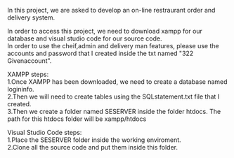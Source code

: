 In this project, we are asked to develop an on-line restraurant order and delivery system.


In order to access this project, we need to download xampp for our database and visual studio code for our source code.
<br>
In order to use the cheif,admin and delivery man features, please use the accounts and password that I created inside the txt named "322 Givenaccount".

XAMPP steps:<br>1.Once XAMPP has been downloaded, we need to create a database named logininfo.
<br>2.Then we will need to create tables using the SQLstatement.txt file that I created.
<br>3.Then we create a folder named SESERVER inside the folder htdocs. The path for this htdocs folder will be xampp/htdocs



Visual Studio Code steps:
<br>
1.Place the SESERVER folder inside the working enviroment.
<br>
2.Clone all the source code and put them inside this folder.



